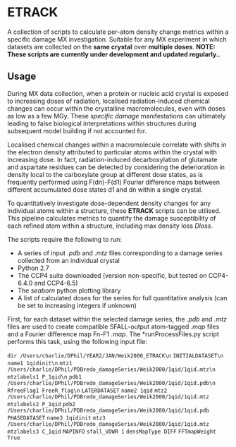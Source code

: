 # ETRACK

A collection of scripts to calculate per-atom density change metrics within a specific damage MX investigation.
Suitable for any MX experiment in which datasets are collected on the **same crystal** over **multiple doses**.
**NOTE: These scripts are currently under development and updated regularly..**

## Usage

During MX data collection, when a protein or nucleic acid crystal is exposed to increasing doses of radiation, localised radiation-induced chemical changes can occur within the crystalline macromolecules, even with doses as low as a few MGy. These *specific damage* manifestations can ultimately leading to false biological interpretations within structures during subsequent model building if not accounted for. 

Localised chemical changes within a macromolecule correlate with shifts in the electron density attributed to particular atoms within the crystal with increasing dose. In fact, radiation-induced decarboxylation of glutamate and aspartate residues can be detected by considering the deterioration in density local to the carboxylate group at different dose states, as is frequently performed using F(dn)-F(d1) Fourier difference maps between different accumulated dose states d1 and dn within a single crystal.

To quantitatively investigate dose-dependent density changes for any individual atoms within a structure, these **ETRACK** scripts can be utilised. This pipeline calculates metrics to quantify the damage susceptibility of each refined atom within a structure, including max density loss *Dloss*.

The scripts require the following to run:

- A series of input *.pdb* and *.mtz* files corresponding to a damage series collected from an individual crystal
- Python 2.7 
- The CCP4 suite downloaded (version non-specific, but tested on CCP4-6.4.0 and CCP4-6.5)
- The *seaborn* python plotting library
- A list of calculated doses for the series for full quantitative analysis (can be set to increasing integers if unknown)

First, for each dataset within the selected damage series, the *.pdb* and *.mtz* files are used to create compatible SFALL-output atom-tagged *.map* files and a Fourier difference map Fn-F1 *.map*. The *runProcessFiles.py script performs this task, using the following input file:

`dir /Users/charlie/DPhil/YEAR2/JAN/Weik2000_ETRACK\n`
`INITIALDATASET\n`
`name1 1qidinit\n`
`mtz1 /Users/charlie/DPhil/PDBredo_damageSeries/Weik2000/1qid/1qid.mtz\n`
`mtzlabels1 P_1qid\n`
`pdb1 /Users/charlie/DPhil/PDBredo_damageSeries/Weik2000/1qid/1qid.pdb\n`
`RfreeFlag1 FreeR_flag\n`
`LATERDATASET`
`name2 1qid`
`mtz2 /Users/charlie/DPhil/PDBredo_damageSeries/Weik2000/1qid/1qid.mtz`
`mtzlabels2 P_1qid`
`pdb2 /Users/charlie/DPhil/PDBredo_damageSeries/Weik2000/1qid/1qid.pdb`
`PHASEDATASET`
`name3 1qidinit`
`mtz3 /Users/charlie/DPhil/PDBredo_damageSeries/Weik2000/1qid/1qid.mtz`
`mtzlabels3 C_1qid`
`MAPINFO`
`sfall_VDWR 1`
`densMapType DIFF`
`FFTmapWeight True`
